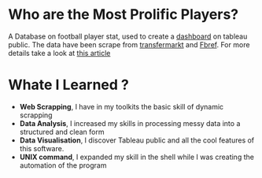 # Who are the Most Prolific Players?

A Database on football player stat, used to create a [dashboard](https://public.tableau.com/profile/axel.rasse#!/vizhome/SoccerprojectV2/Dashboard) on tableau public. 
The data have been scrape from [transfermarkt](https://www.transfermarkt.com/) and [Fbref](https://fbref.com/en/). For more details take a look at [this article](https://axelearning.github.io/my_blog/project/2020/03/24/Most_prolific_players.html)

# Whate I Learned ?

- **Web Scrapping**, I have in my toolkits the basic skill of dynamic scrapping
- **Data Analysis**, I increased my skills in processing messy data into a structured and clean form  
- **Data Visualisation**, I discover Tableau public and all the cool features of this software.
- __UNIX command__, I expanded my skill in the shell while I was creating the automation of the program

